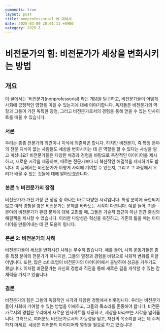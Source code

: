 ```yaml
---
comments: true
layout: post
title: nonprofessorial 에 대해서
date: 2025-03-09 20:01:11 +0900
category: 2025-3
---
```


# 비전문가의 힘: 비전문가가 세상을 변화시키는 방법

## 개요
이 글에서는 '비전문가(nonprofessorial)'라는 개념을 탐구하고, 비전문가들이 어떻게 사회에 긍정적인 영향을 미칠 수 있는지에 대해 이야기합니다. 독자들은 비전문가의 역할과 그들이 가진 독특한 장점, 그리고 비전문가로서의 경험을 통해 얻을 수 있는 인사이트를 배울 수 있습니다.

### 서론
우리는 종종 전문가의 의견이나 지식에 의존하곤 합니다. 하지만 비전문가, 즉 특정 분야의 전문 지식이 없는 사람들도 세상을 변화시키는 데 큰 역할을 할 수 있다는 사실을 알고 계셨나요? 비전문가들은 다양한 배경과 경험을 바탕으로 독창적인 아이디어를 제시하고, 새로운 시각을 제공하며, 때로는 전문가보다 더 혁신적인 해결책을 제시하기도 합니다. 이 글에서는 비전문가가 어떻게 사회에 기여할 수 있는지, 그리고 그 과정에서 우리가 배울 수 있는 것들에 대해 알아보겠습니다.

### 본론 1: 비전문가의 장점
비전문가가 가진 가장 큰 장점 중 하나는 바로 다양한 시각입니다. 특정 분야에 국한되지 않고 여러 경험을 쌓은 비전문가는 문제를 바라보는 시각이 다릅니다. 예를 들어, 기술 분야의 비전문가가 환경 문제에 대해 고민할 때, 그들은 기술적 접근이 아닌 인간 중심의 해결책을 제시할 수 있습니다. 이러한 다양성은 혁신을 촉진하고, 기존의 틀을 깨는 아이디어를 만들어내는 데 큰 도움이 됩니다.

### 본론 2: 비전문가의 사례
비전문가들이 세상을 변화시킨 사례는 무수히 많습니다. 예를 들어, 사회 운동가들은 종종 특정 분야의 전문가가 아니지만, 그들의 열정과 경험을 바탕으로 사회적 변화를 이끌어냅니다. 또한, 많은 스타트업이 비전문가의 아이디어에서 출발하여 성공을 거두기도 했습니다. 이처럼 비전문가는 자신의 경험과 직관을 통해 새로운 길을 개척할 수 있는 잠재력을 가지고 있습니다.

### 결론
비전문가의 힘은 그들의 독창적인 시각과 다양한 경험에서 비롯됩니다. 우리는 비전문가들이 사회에 기여할 수 있는 방법을 이해하고, 그들의 목소리를 존중해야 합니다. 비전문가로서의 경험은 우리에게 새로운 인사이트를 제공하고, 세상을 바라보는 시각을 넓혀줍니다. 그러므로, 여러분도 비전문가로서의 가능성을 믿고, 자신의 목소리를 내는 데 주저하지 마세요. 세상은 여러분의 아이디어와 열정을 필요로 하고 있습니다!